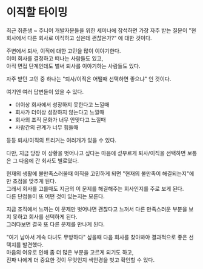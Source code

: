 # 이직할 타이밍

최근 취준생 ~ 주니어 개발자분들을 위한 세미나에 참석하면 가장 자주 받는 질문이 "현 회사에서 다른 회사로 이직하고 싶은데 괜찮은가?" 에 대한 것이다.  
  

주변에서 퇴사, 이직에 대한 고민을 많이 이야기한다.   
이미 회사를 결정하고 떠나는 사람들도 있고,  
아직 면접 단계인데도 벌써 퇴사를 이야기하는 사람들도 있다.  
  
자주 받던 고민 중 하나는 "퇴사/이직은 어떨때 선택하면 좋으냐" 인 것이다.  
  
여기엔 여러 답변들이 있을 수 있다. 

- 더이상 회사에서 성장하지 못한다고 느낄때
- 회사가 더이상 성장하지 않는다고 느낄때
- 회사의 조직 문화가 너무 안맞다고 느낄때
- 사람간의 관계가 너무 힘들때

등등 퇴사/이직의 트리거는 여러개가 있을 수 있다.  
  
다만, 지금 당장 이 상황을 벗어나고 싶다는 마음에 섣부르게 퇴사/이직을 선택하면 보통은 그 다음에 간 회사도 별로였다.  


현재의 생활에 불만족스러울때 이직을 고민하게 되면 "현재의 불만족이 해결되는지"에만 초점을 맞추게 된다.  
그래서 회사를 고를때도 지금의 이 문제를 해결해주는 회사인지를 주로 보게 된다.  
다른 단점들이 또 어떤 것이 있는지는 모른다.  

지금 조직에서 느끼는 이 문제만 벗어나면 괜찮다고 느껴서 다른 만족스러운 부분을 보지 못하고 회사를 선택하게 된다.  
그러다보면 결국 또 다른 문제를 만나게 된다.  

"여기 남아서 계속 다녀도 무방하다" 싶을때 다음 회사를 찾아봐야 결과적으로 좋은 선택지를 발견했다.  
마음의 여유로 인해 좀 더 많은 부분을 고르게 되기도 하고,  
진짜 나에게 더 중요한 것이 무엇인지 색안경을 벗고 확인할 수 있다.